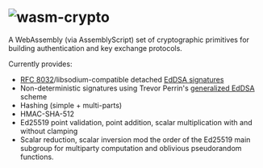 ![wasm-crypto](https://raw.github.com/jedisct1/wasm-crypto/master/logo.png)
==============

A WebAssembly (via AssemblyScript) set of cryptographic primitives for building authentication and key exchange protocols.

Currently provides:

- [RFC 8032](https://tools.ietf.org/html/rfc8032)/libsodium-compatible detached [EdDSA signatures](https://download.libsodium.org/doc/public-key_cryptography/public-key_signatures)
- Non-deterministic signatures using Trevor Perrin's [generalized EdDSA](https://moderncrypto.org/mail-archive/curves/2017/000925.html) scheme
- Hashing (simple + multi-parts)
- HMAC-SHA-512
- Ed25519 point validation, point addition, scalar multiplication with and without clamping
- Scalar reduction, scalar inversion mod the order of the Ed25519 main subgroup for multiparty computation and oblivious pseudorandom functions.
